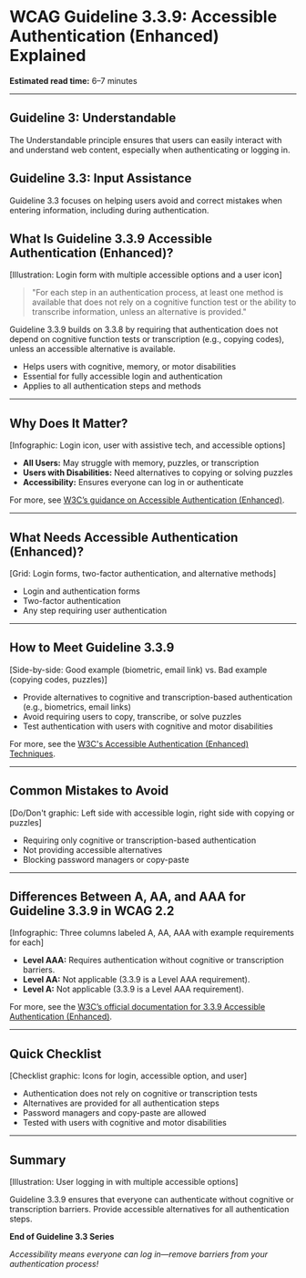 <!--
title: WCAG Guideline 3.3.9: Accessible Authentication (Enhanced) Explained
series: Making the Web Accessible for All
description: A practical guide to WCAG Guideline 3.3.9 (Accessible Authentication: Enhanced)—what it means, why it matters, and how to make authentication processes even more accessible.
keywords: wcag 3.3.9, accessible authentication, accessibility, web standards, user experience, login
image: wcag-3-3-9-accessible-authentication-enhanced.png
imageAlt: Illustration of a login form with multiple accessible options and a user icon
-->

# **WCAG Guideline 3.3.9: Accessible Authentication (Enhanced) Explained**

**Estimated read time:** 6–7 minutes

---

## **Guideline 3: Understandable**

The Understandable principle ensures that users can easily interact with and understand web content, especially when authenticating or logging in.

## **Guideline 3.3: Input Assistance**

Guideline 3.3 focuses on helping users avoid and correct mistakes when entering information, including during authentication.

## **What Is Guideline 3.3.9 Accessible Authentication (Enhanced)?**

[Illustration: Login form with multiple accessible options and a user icon]

> "For each step in an authentication process, at least one method is available that does not rely on a cognitive function test or the ability to transcribe information, unless an alternative is provided."

Guideline 3.3.9 builds on 3.3.8 by requiring that authentication does not depend on cognitive function tests or transcription (e.g., copying codes), unless an accessible alternative is available.

- Helps users with cognitive, memory, or motor disabilities
- Essential for fully accessible login and authentication
- Applies to all authentication steps and methods

---

## **Why Does It Matter?**

[Infographic: Login icon, user with assistive tech, and accessible options]

- **All Users:** May struggle with memory, puzzles, or transcription
- **Users with Disabilities:** Need alternatives to copying or solving puzzles
- **Accessibility:** Ensures everyone can log in or authenticate

For more, see [W3C’s guidance on Accessible Authentication (Enhanced)](https://www.w3.org/WAI/WCAG22/Understanding/accessible-authentication-enhanced.html).

---

## **What Needs Accessible Authentication (Enhanced)?**

[Grid: Login forms, two-factor authentication, and alternative methods]

- Login and authentication forms
- Two-factor authentication
- Any step requiring user authentication

---

## **How to Meet Guideline 3.3.9**

[Side-by-side: Good example (biometric, email link) vs. Bad example (copying codes, puzzles)]

- Provide alternatives to cognitive and transcription-based authentication (e.g., biometrics, email links)
- Avoid requiring users to copy, transcribe, or solve puzzles
- Test authentication with users with cognitive and motor disabilities

For more, see the [W3C's Accessible Authentication (Enhanced) Techniques](https://www.w3.org/WAI/WCAG22/Techniques/general/G219).

---

## **Common Mistakes to Avoid**

[Do/Don't graphic: Left side with accessible login, right side with copying or puzzles]

- Requiring only cognitive or transcription-based authentication
- Not providing accessible alternatives
- Blocking password managers or copy-paste

---

## **Differences Between A, AA, and AAA for Guideline 3.3.9 in WCAG 2.2**

[Infographic: Three columns labeled A, AA, AAA with example requirements for each]

- **Level AAA:** Requires authentication without cognitive or transcription barriers.
- **Level AA:** Not applicable (3.3.9 is a Level AAA requirement).
- **Level A:** Not applicable (3.3.9 is a Level AAA requirement).

For more, see the [W3C’s official documentation for 3.3.9 Accessible Authentication (Enhanced)](https://www.w3.org/WAI/WCAG22/Understanding/accessible-authentication-enhanced.html).

---

## **Quick Checklist**

[Checklist graphic: Icons for login, accessible option, and user]

- Authentication does not rely on cognitive or transcription tests
- Alternatives are provided for all authentication steps
- Password managers and copy-paste are allowed
- Tested with users with cognitive and motor disabilities

---

## **Summary**

[Illustration: User logging in with multiple accessible options]

Guideline 3.3.9 ensures that everyone can authenticate without cognitive or transcription barriers. Provide accessible alternatives for all authentication steps.

**End of Guideline 3.3 Series**

*Accessibility means everyone can log in—remove barriers from your authentication process!*
